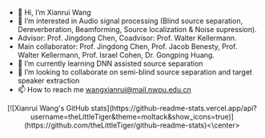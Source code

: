 - 👋 Hi, I’m Xianrui Wang
- 👀 I’m interested in Audio signal processing (Blind source separation, Dereverberation, Beamforming, Source localization & Noise supression). 
-  Advisor: Prof. Jingdong Chen, Coadvisor: Prof. Walter Kellermann.
-  Main collaborator: Prof. Jingdong Chen, Prof. Jacob Benesty, Prof. Walter Kellermann, Prof. Israel Cohen, Dr. Gongping Huang. 
- 🌱 I’m currently learning DNN assisted source separation 
- 💞️ I’m looking to collaborate on semi-blind source separation and target speaker extraction
- 📫 How to reach me wangxianrui@mail.nwpu.edu.cn

<center>[![Xianrui Wang's GitHub stats](https://github-readme-stats.vercel.app/api?username=theLittleTiger&theme=moltack&show_icons=true)](https://github.com/theLittleTiger/github-readme-stats)<\center>

<!---
theLittleTiger/theLittleTiger is a ✨ special ✨ repository because its `README.md` (this file) appears on your GitHub profile.
You can click the Preview link to take a look at your changes.
--->
